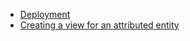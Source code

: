 - [Deployment](https://github.com/Padam87/AttributeBundle/blob/master/Resources/doc/cookbook/deployment.md)
- [Creating a view for an attributed entity](https://github.com/Padam87/AttributeBundle/blob/master/Resources/doc/cookbook/attribute_view.md)
